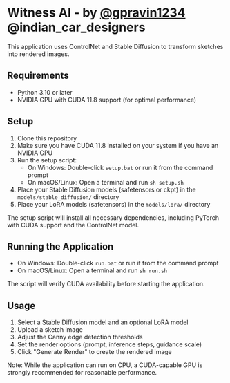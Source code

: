# Witness AI - by [@gpravin1234](https://www.instagram.com/gpravin1234) @indian_car_designers

This application uses ControlNet and Stable Diffusion to transform sketches into rendered images.

## Requirements

- Python 3.10 or later
- NVIDIA GPU with CUDA 11.8 support (for optimal performance)

## Setup

1. Clone this repository
2. Make sure you have CUDA 11.8 installed on your system if you have an NVIDIA GPU
3. Run the setup script:
   - On Windows: Double-click `setup.bat` or run it from the command prompt
   - On macOS/Linux: Open a terminal and run `sh setup.sh`
4. Place your Stable Diffusion models (safetensors or ckpt) in the `models/stable_diffusion/` directory
5. Place your LoRA models (safetensors) in the `models/lora/` directory

The setup script will install all necessary dependencies, including PyTorch with CUDA support and the ControlNet model.

## Running the Application

- On Windows: Double-click `run.bat` or run it from the command prompt
- On macOS/Linux: Open a terminal and run `sh run.sh`

The script will verify CUDA availability before starting the application.

## Usage

1. Select a Stable Diffusion model and an optional LoRA model
2. Upload a sketch image
3. Adjust the Canny edge detection thresholds
4. Set the render options (prompt, inference steps, guidance scale)
5. Click "Generate Render" to create the rendered image

Note: While the application can run on CPU, a CUDA-capable GPU is strongly recommended for reasonable performance.
